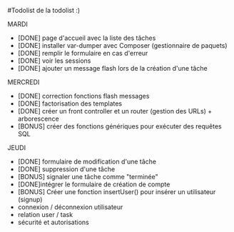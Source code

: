 #Todolist de la todolist :)

MARDI 
- [DONE] page d'accueil avec la liste des tâches
- [DONE] installer var-dumper avec Composer (gestionnaire de paquets)
- [DONE] remplir le formulaire en cas d'erreur
- [DONE] voir les sessions
- [DONE] ajouter un message flash lors de la création d'une tâche

MERCREDI
- [DONE] correction fonctions flash messages
- [DONE] factorisation des templates
- [DONE] créer un front controller et un router (gestion des URLs) + arborescence
- [BONUS] créer des fonctions génériques pour exécuter des requêtes SQL

JEUDI
- [DONE] formulaire de modification d'une tâche
- [DONE] suppression d'une tâche
- [BONUS] signaler une tâche comme "terminée"
- [DONE]intégrer le formulaire de création de compte 
- [BONUS] Créer une fonction insertUser() pour insérer un utilisateur (signup)
- connexion / déconnexion utilisateur 
- relation user / task
- sécurité et autorisations